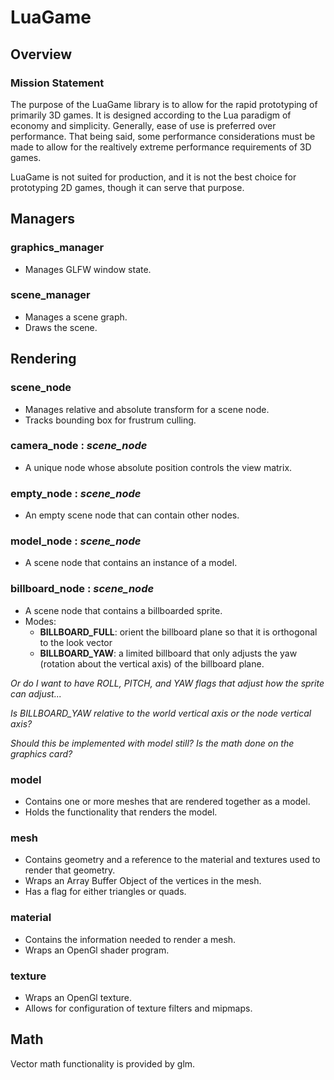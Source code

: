 # LuaGame

## Overview

### Mission Statement
The purpose of the LuaGame library is to allow for the rapid prototyping of primarily 3D games. It is designed according to the Lua paradigm of economy and simplicity. Generally, ease of use is preferred over performance. That being said, some performance considerations must be made to allow for the realtively extreme performance requirements of 3D games.

LuaGame is not suited for production, and it is not the best choice for prototyping 2D games, though it can serve that purpose.

## Managers

### graphics_manager
- Manages GLFW window state.

### scene_manager
- Manages a scene graph.
- Draws the scene.

## Rendering

### scene_node
- Manages relative and absolute transform for a scene node.
- Tracks bounding box for frustrum culling. 

### camera_node : *scene_node*
- A unique node whose absolute position controls the view matrix.

### empty_node : *scene_node*
- An empty scene node that can contain other nodes.

### model_node : *scene_node*
- A scene node that contains an instance of a model.

### billboard_node : *scene_node*
- A scene node that contains a billboarded sprite.
- Modes:
  - **BILLBOARD_FULL**: orient the billboard plane so that it is orthogonal to the look vector
  - **BILLBOARD_YAW**: a limited billboard that only adjusts the yaw (rotation about the vertical axis) of the billboard plane.

*Or do I want to have ROLL, PITCH, and YAW flags that adjust how the sprite can adjust...*

*Is BILLBOARD_YAW relative to the world vertical axis or the node vertical axis?*

*Should this be implemented with model still? Is the math done on the graphics card?*

### model
- Contains one or more meshes that are rendered together as a model.
- Holds the functionality that renders the model.

### mesh
- Contains geometry and a reference to the material and textures used to render that geometry.
- Wraps an Array Buffer Object of the vertices in the mesh.
- Has a flag for either triangles or quads.

### material
- Contains the information needed to render a mesh.
- Wraps an OpenGl shader program.

### texture
- Wraps an OpenGl texture.
- Allows for configuration of texture filters and mipmaps.

## Math

Vector math functionality is provided by glm.
